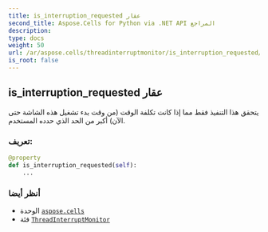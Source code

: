 ```yaml
---
title: is_interruption_requested عقار
second_title: Aspose.Cells for Python via .NET API المراجع
description:
type: docs
weight: 50
url: /ar/aspose.cells/threadinterruptmonitor/is_interruption_requested/
is_root: false
---
```

##  is_interruption_requested عقار

يتحقق هذا التنفيذ فقط مما إذا كانت تكلفة الوقت (من وقت بدء تشغيل هذه الشاشة حتى الآن) أكبر من الحد الذي حدده المستخدم.
###  تعريف:
```python
@property
def is_interruption_requested(self):
    ...
```

###  أنظر أيضا
* الوحدة [`aspose.cells`](../../)
* فئة [`ThreadInterruptMonitor`](/cells/python-net/ar/aspose.cells/threadinterruptmonitor)
